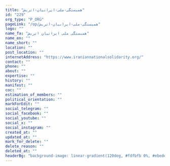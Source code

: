 ```yaml
---
title: "همبستگی-ملی-ایرانیان-اتریش"
id: "229"
org_type: "P_ORG"
pageLink: "/op/همبستگی-ملی-ایرانیان-اتریش"
logo: ""
name_fa: "همبستگی ملی ایرانیان اتریش"
name_en: ""
name_short: ""
location: ""
post_location: ""
internetAddress: "https://www.iraniannationalsolidarity.org/"
contact: ""
phone: ""
about: ""
expertise: ""
history: ""
manifest: ""
coc: ""
estimation_of_members: ""
political_orientation: ""
markForEdit: ""
social_telegram: ""
social_facebook: ""
social_youtube: ""
social_x: ""
social_instagram: ""
created_at: ""
updated_at: ""
mark_for_delete: ""
delete_reason: ""
deleted_at: ""
headerBg: "background-image: linear-gradient(120deg, #fdfbfb 0%, #ebedee 100%);"
---
```

